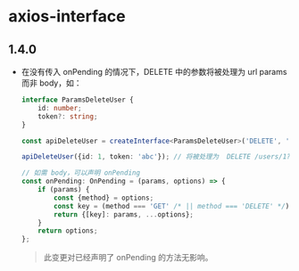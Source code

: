 # axios-interface

## 1.4.0

- 在没有传入 onPending 的情况下，DELETE 中的参数将被处理为 url params 而非 body，如：
  
    ```typescript
    interface ParamsDeleteUser {
        id: number;
        token?: string;
    }
    
    const apiDeleteUser = createInterface<ParamsDeleteUser>('DELETE', '/users/{id}');
    
    apiDeleteUser({id: 1, token: 'abc'}); // 将被处理为  DELETE /users/1?token=abc
    
    // 如需 body，可以声明 onPending
    const onPending: OnPending = (params, options) => {
        if (params) {
            const {method} = options;
            const key = (method === 'GET' /* || method === 'DELETE' */) ? 'params' : 'data';
            return {[key]: params, ...options};
        }
        return options;
    };
    ```

    > 此变更对已经声明了 onPending 的方法无影响。
